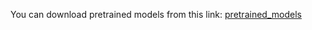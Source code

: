 You can download pretrained models from this link: [pretrained_models](https://drive.google.com/file/d/1THIqCqZskg_AOm0VVY7ihWT336GiSMos/view?usp=sharing)
